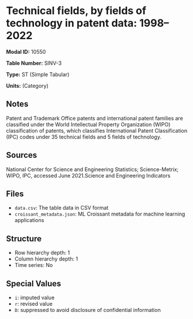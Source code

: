 # Technical fields, by fields of technology in patent data: 1998–2022

**Modal ID:** 10550

**Table Number:** SINV-3

**Type:** ST (Simple Tabular)

**Units:** (Category)

## Notes

Patent and Trademark Office patents and international patent families are classified under the World Intellectual Property Organization (WIPO) classification of patents, which classifies International Patent Classification (IPC) codes under 35 technical fields and 5 fields of technology.

## Sources

National Center for Science and Engineering Statistics; Science-Metrix; WIPO, IPC, accessed June 2021.Science and Engineering Indicators

## Files

- `data.csv`: The table data in CSV format
- `croissant_metadata.json`: ML Croissant metadata for machine learning applications

## Structure

- Row hierarchy depth: 1
- Column hierarchy depth: 1
- Time series: No

## Special Values

- `i`: imputed value
- `r`: revised value
- `D`: suppressed to avoid disclosure of confidential information
